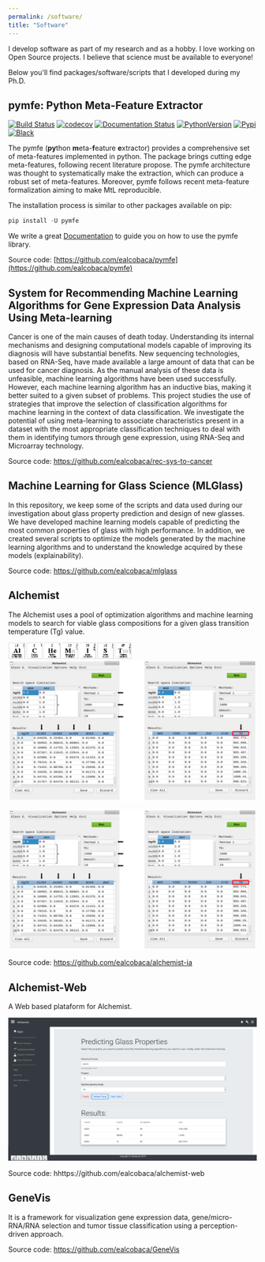 ```yaml
---
permalink: /software/
title: "Software"
---
```


I develop software as part of my research and as a hobby. I love working on Open Source projects. I believe that science must be available to everyone!

Below you'll find packages/software/scripts that I developed during my Ph.D.

pymfe: Python Meta-Feature Extractor
------------------------------------

[![Build Status](https://travis-ci.org/ealcobaca/pymfe.svg?branch=master)](https://travis-ci.org/ealcobaca/pymfe)
[![codecov](https://codecov.io/gh/ealcobaca/pymfe/branch/master/graph/badge.svg)](https://codecov.io/gh/ealcobaca/pymfe)
[![Documentation Status](https://readthedocs.org/projects/pymfe/badge/?version=latest)](https://pymfe.readthedocs.io/en/latest/?badge=latest)
[![PythonVersion](https://img.shields.io/pypi/pyversions/pymfe.svg)](https://www.python.org/downloads/release/python-370/)
[![Pypi](https://badge.fury.io/py/pymfe.svg)](https://badge.fury.io/py/pymfe)
[![Black](https://img.shields.io/badge/code%20style-black-000000.svg)](https://github.com/psf/black)

The pymfe (**py**thon **m**eta-**f**eature **e**xtractor) provides a
comprehensive set of meta-features implemented in python. The package brings
cutting edge meta-features, following recent literature propose. The pymfe
architecture was thought to systematically make the extraction, which can
produce a robust set of meta-features. Moreover, pymfe follows recent
meta-feature formalization aiming to make MtL reproducible.


The installation process is similar to other packages available on pip:

```python
pip install -U pymfe
```

We write a great [Documentation](https://pymfe.readthedocs.io/en/latest/?badge=latest)
to guide you on how to use the pymfe library.

Source code: [https://github.com/ealcobaca/pymfe](https://github.com/ealcobaca/pymfe)

System for Recommending Machine Learning Algorithms for Gene Expression Data Analysis Using Meta-learning
---------------------------------------------------------------------------------------------------------

Cancer is one of the main causes of death today. Understanding its internal mechanisms and designing computational models capable of improving its diagnosis will have substantial benefits. New sequencing technologies, based on RNA-Seq, have made available a large amount of data that can be used for cancer diagnosis. As the manual analysis of these data is unfeasible, machine learning algorithms have been used successfully. However, each machine learning algorithm has an inductive bias, making it better suited to a given subset of problems. This project studies the use of strategies that improve the selection of classification algorithms for machine learning in the context of data classification. We investigate the potential of using meta-learning to associate characteristics present in a dataset with the most appropriate classification techniques to deal with them in identifying tumors through gene expression, using RNA-Seq and Microarray technology.

Source code: https://github.com/ealcobaca/rec-sys-to-cancer

Machine Learning for Glass Science (MLGlass)
--------------------------------------------
In this repository, we keep some of the scripts and data used during our investigation about glass property prediction and design of new glasses. We have developed machine learning models capable of predicting the most common properties of glass with high performance. In addition, we created several scripts to optimize the models generated by the machine learning algorithms and to understand the knowledge acquired by these models (explainability).

Source code: https://github.com/ealcobaca/mlglass

Alchemist
---------
The Alchemist uses a pool of optimization algorithms and machine learning models to search for viable glass compositions for a given glass transition temperature (Tg) value.

<img src="https://github.com/ealcobaca/alchemist-web/blob/master/frontend/src/assets/images/logo/logo-alchemist-periodic-table.png" alt="drawing" width="250"/>

<img src="https://github.com/ealcobaca/Glass-Generator/blob/master/alchemist-2018.png" alt="drawing" width="800"/>

![](https://github.com/ealcobaca/Glass-Generator/blob/master/alchemist-2018.png)



Source code: https://github.com/ealcobaca/alchemist-ia

Alchemist-Web
-------------
A Web based plataform for Alchemist.

<img src="https://github.com/ealcobaca/alchemist-web/blob/master/frontend/src/assets/images/alchemist-example.png"  width="800" alt="drawing"/>

Source code: hhttps://github.com/ealcobaca/alchemist-web


GeneVis
-------
It is a framework for visualization gene expression data, gene/micro-RNA/RNA selection and tumor tissue classification using a perception-driven approach.

Source code: https://github.com/ealcobaca/GeneVis
